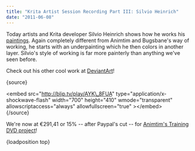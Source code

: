 ```yaml
---
title: "Krita Artist Session Recording Part III: Silvio Heinrich"
date: "2011-06-08"
---
```


Today artists and Krita developer Silvio Heinrich shows how he works his [paintings](http://abnormalwit.deviantart.com/). Again completely different from Animtim and Bugsbane's way of working, he starts with an underpainting which he then colors in another layer. Silvio's style of working is far more painterly than anything we've seen before.  

Check out his other cool work at [DeviantArt](http://abnormalwit.deviantart.com/)!

{source}  

<embed src="http://blip.tv/play/AYK\_8FUA" type="application/x-shockwave-flash" width="700" height="410" wmode="transparent" allowscriptaccess="always" allowfullscreen="true" \></embed\>  
{/source}

We're now at €291,41 or 15% -- after Paypal's cut -- for [Animtim's Training DVD project](http://krita.org/component/content/article/10-news/81-become-part-of-kritas-first-training-dvd)!  

{loadposition top}
